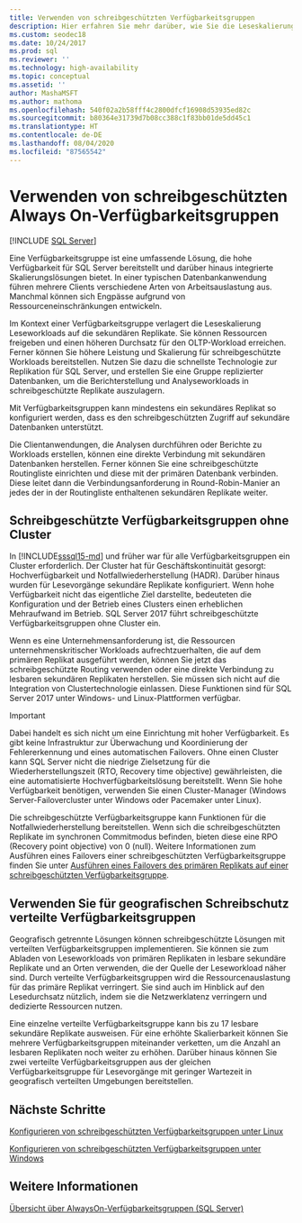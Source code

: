 ```yaml
---
title: Verwenden von schreibgeschützten Verfügbarkeitsgruppen
description: Hier erfahren Sie mehr darüber, wie Sie die Leseskalierung bei Verwendung von AlwaysOn-Verfügbarkeitsgruppen erzielen und über die Verwendung verteilter Verfügbarkeitsgruppen für geografische Leseskalierung.
ms.custom: seodec18
ms.date: 10/24/2017
ms.prod: sql
ms.reviewer: ''
ms.technology: high-availability
ms.topic: conceptual
ms.assetid: ''
author: MashaMSFT
ms.author: mathoma
ms.openlocfilehash: 540f02a2b58fff4c2800dfcf16908d53935ed82c
ms.sourcegitcommit: b80364e31739d7b08cc388c1f83bb01de5dd45c1
ms.translationtype: HT
ms.contentlocale: de-DE
ms.lasthandoff: 08/04/2020
ms.locfileid: "87565542"
---
```

# <a name="use-read-scale-with-always-on-availability-groups"></a>Verwenden von schreibgeschützten Always On-Verfügbarkeitsgruppen
[!INCLUDE [SQL Server](../../../includes/applies-to-version/sqlserver.md)]

Eine Verfügbarkeitsgruppe ist eine umfassende Lösung, die hohe Verfügbarkeit für SQL Server bereitstellt und darüber hinaus integrierte Skalierungslösungen bietet. In einer typischen Datenbankanwendung führen mehrere Clients verschiedene Arten von Arbeitsauslastung aus. Manchmal können sich Engpässe aufgrund von Ressourceneinschränkungen entwickeln. 

Im Kontext einer Verfügbarkeitsgruppe verlagert die Leseskalierung Leseworkloads auf die sekundären Replikate. Sie können Ressourcen freigeben und einen höheren Durchsatz für den OLTP-Workload erreichen. Ferner können Sie höhere Leistung und Skalierung für schreibgeschützte Workloads bereitstellen. Nutzen Sie dazu die schnellste Technologie zur Replikation für SQL Server, und erstellen Sie eine Gruppe replizierter Datenbanken, um die Berichterstellung und Analyseworkloads in schreibgeschützte Replikate auszulagern.

Mit Verfügbarkeitsgruppen kann mindestens ein sekundäres Replikat so konfiguriert werden, dass es den schreibgeschützten Zugriff auf sekundäre Datenbanken unterstützt.

Die Clientanwendungen, die Analysen durchführen oder Berichte zu Workloads erstellen, können eine direkte Verbindung mit sekundären Datenbanken herstellen. Ferner können Sie eine schreibgeschützte Routingliste einrichten und diese mit der primären Datenbank verbinden. Diese leitet dann die Verbindungsanforderung in Round-Robin-Manier an jedes der in der Routingliste enthaltenen sekundären Replikate weiter.

## <a name="read-scale-availability-groups-without-cluster"></a>Schreibgeschützte Verfügbarkeitsgruppen ohne Cluster

In [!INCLUDE[sssql15-md](../../../includes/sssql15-md.md)] und früher war für alle Verfügbarkeitsgruppen ein Cluster erforderlich. Der Cluster hat für Geschäftskontinuität gesorgt: Hochverfügbarkeit und Notfallwiederherstellung (HADR). Darüber hinaus wurden für Lesevorgänge sekundäre Replikate konfiguriert. Wenn hohe Verfügbarkeit nicht das eigentliche Ziel darstellte, bedeuteten die Konfiguration und der Betrieb eines Clusters einen erheblichen Mehraufwand im Betrieb. SQL Server 2017 führt schreibgeschützte Verfügbarkeitsgruppen ohne Cluster ein. 

Wenn es eine Unternehmensanforderung ist, die Ressourcen unternehmenskritischer Workloads aufrechtzuerhalten, die auf dem primären Replikat ausgeführt werden, können Sie jetzt das schreibgeschützte Routing verwenden oder eine direkte Verbindung zu lesbaren sekundären Replikaten herstellen. Sie müssen sich nicht auf die Integration von Clustertechnologie einlassen. Diese Funktionen sind für SQL Server 2017 unter Windows- und Linux-Plattformen verfügbar.

>[!IMPORTANT]
>Dabei handelt es sich nicht um eine Einrichtung mit hoher Verfügbarkeit. Es gibt keine Infrastruktur zur Überwachung und Koordinierung der Fehlererkennung und eines automatischen Failovers. Ohne einen Cluster kann SQL Server nicht die niedrige Zielsetzung für die Wiederherstellungszeit (RTO, Recovery time objective) gewährleisten, die eine automatisierte Hochverfügbarkeitslösung bereitstellt. Wenn Sie hohe Verfügbarkeit benötigen, verwenden Sie einen Cluster-Manager (Windows Server-Failovercluster unter Windows oder Pacemaker unter Linux).
>
>Die schreibgeschützte Verfügbarkeitsgruppe kann Funktionen für die Notfallwiederherstellung bereitstellen. Wenn sich die schreibgeschützten Replikate im synchronen Commitmodus befinden, bieten diese eine RPO (Recovery point objective) von 0 (null). Weitere Informationen zum Ausführen eines Failovers einer schreibgeschützten Verfügbarkeitsgruppe finden Sie unter [Ausführen eines Failovers des primären Replikats auf einer schreibgeschützten Verfügbarkeitsgruppe](perform-a-planned-manual-failover-of-an-availability-group-sql-server.md#ReadScaleOutOnly).

## <a name="use-distributed-availability-groups-for-geographic-read-scale"></a>Verwenden Sie für geografischen Schreibschutz verteilte Verfügbarkeitsgruppen

Geografisch getrennte Lösungen können schreibgeschützte Lösungen mit verteilten Verfügbarkeitsgruppen implementieren. Sie können sie zum Abladen von Leseworkloads von primären Replikaten in lesbare sekundäre Replikate und an Orten verwenden, die der Quelle der Leseworkload näher sind. Durch verteilte Verfügbarkeitsgruppen wird die Ressourcenauslastung für das primäre Replikat verringert. Sie sind auch im Hinblick auf den Lesedurchsatz nützlich, indem sie die Netzwerklatenz verringern und dedizierte Ressourcen nutzen.

Eine einzelne verteilte Verfügbarkeitsgruppe kann bis zu 17 lesbare sekundäre Replikate ausweisen. Für eine erhöhte Skalierbarkeit können Sie mehrere Verfügbarkeitsgruppen miteinander verketten, um die Anzahl an lesbaren Replikaten noch weiter zu erhöhen. Darüber hinaus können Sie zwei verteilte Verfügbarkeitsgruppen aus der gleichen Verfügbarkeitsgruppe für Lesevorgänge mit geringer Wartezeit in geografisch verteilten Umgebungen bereitstellen.




## <a name="next-steps"></a>Nächste Schritte

[Konfigurieren von schreibgeschützten Verfügbarkeitsgruppen unter Linux](../../../linux/sql-server-linux-availability-group-configure-rs.md)

[Konfigurieren von schreibgeschützten Verfügbarkeitsgruppen unter Windows](../../../database-engine/availability-groups/windows/configure-read-scale-availability-groups.md)

## <a name="see-also"></a>Weitere Informationen

 [Übersicht über AlwaysOn-Verfügbarkeitsgruppen &#40;SQL Server&#41;](../../../database-engine/availability-groups/windows/overview-of-always-on-availability-groups-sql-server.md)
